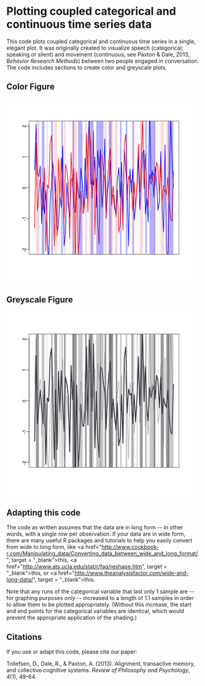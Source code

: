 # Plotting coupled categorical and continuous time series data

This code plots coupled categorical and continuous time series in a single, elegant plot. It was originally created to visualize speech (categorical; speaking or silent) and movement (continuous; see Paxton & Dale, 2013, *Behavior Research Methods*) between two people engaged in conversation. The code includes sections to create color and greyscale plots.

## Color Figure

![alt text](color-figure.png "Color Figure")

## Greyscale Figure

![alt text](greyscale-figure.png "Greyscale Figure")

## Adapting this code

The code as written assumes that the data are in long form -- in other words, with a single row per observation. If your data are in wide form, there are many useful R packages and tutorials to help you easily convert from wide to long form, like <a href="http://www.cookbook-r.com/Manipulating_data/Converting_data_between_wide_and_long_format/", target = "_blank">this</a>, <a href="http://www.ats.ucla.edu/stat/r/faq/reshape.htm", target = "_blank">this</a>, or <a href="http://www.theanalysisfactor.com/wide-and-long-data/", target = "_blank">this</a>.

Note that any runs of the categorical variable that last only 1 sample are -- for graphing purposes *only* -- increased to a length of 1.1 samples in order to allow them to be plotted appropriately. (Without this increase, the start and end points for the categorical variables are identical, which would prevent the appropriate application of the shading.)

## Citations

If you use or adapt this code, please cite our paper:

Tollefsen, D., Dale, R., & Paxton, A. (2013). Alignment, transactive memory, and collective cognitive systems. *Review of Philosophy and Psychology*, *4*(1), 49-64.


